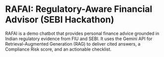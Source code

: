 # RAFAI: Regulatory-Aware Financial Advisor (SEBI Hackathon)

RAFAI is a demo chatbot that provides personal finance advice grounded in Indian regulatory evidence from FIU and SEBI. It uses the Gemini API for Retrieval-Augmented Generation (RAG) to deliver cited answers, a Compliance Risk score, and an actionable checklist.

